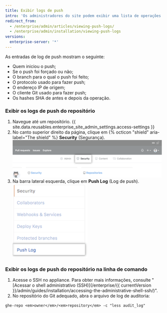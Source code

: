 ```yaml
---
title: Exibir logs de push
intro: 'Os administradores do site podem exibir uma lista de operações push do Git para qualquer repositório na {{ site.data.variables.product.product_location_enterprise }}.'
redirect_from:
  - /enterprise/admin/articles/viewing-push-logs/
  - /enterprise/admin/installation/viewing-push-logs
versions:
  enterprise-server: '*'
---
```


As entradas de log de push mostram o seguinte:

- Quem iniciou o push;
- Se o push foi forçado ou não;
- O branch para o qual o push foi feito;
- O protocolo usado para fazer push;
- O endereço IP de origem;
- O cliente Git usado para fazer push;
- Os hashes SHA de antes e depois da operação.

### Exibir os logs de push do repositório

1. Navegue até um repositório.
{{ site.data.reusables.enterprise_site_admin_settings.access-settings }}
3. No canto superior direito da página, clique em {% octicon "shield" aria-label="The shield" %} **Security** (Segurança). ![Guia de segurança](/assets/images/enterprise/site-admin-settings/repo/repo-security-top-tab.png)
4. Na barra lateral esquerda, clique em **Push Log** (Log de push). ![Guia de log de push](/assets/images/enterprise/site-admin-settings/push-log-tab.png)

### Exibir os logs de push do repositório na linha de comando

1. Acesse o SSH no appliance. Para obter mais informações, consulte "[Acessar o shell administrativo (SSH)](/enterprise/{{ currentVersion }}/admin/guides/installation/accessing-the-administrative-shell-ssh/)".
2. No repositório do Git adequado, abra o arquivo de log de auditoria:
  ```shell
  ghe-repo <em>owner</em>/<em>repository</em> -c "less audit_log"
  ```
